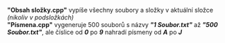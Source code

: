 **"Obsah složky.cpp"** vypíše všechny soubory a složky v aktuální složce *(nikoliv v podsložkách)*<br>
**"Písmena.cpp"** vygeneruje 500 souborů s názvy ***"1 Soubor.txt"*** až ***"500 Soubor.txt"***, ale číslice od ***0*** po ***9*** nahradí písmeny od ***A*** po ***J***